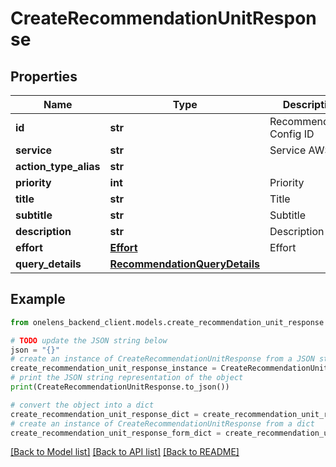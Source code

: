# CreateRecommendationUnitResponse


## Properties

Name | Type | Description | Notes
------------ | ------------- | ------------- | -------------
**id** | **str** | Recommendation Config ID | 
**service** | **str** | Service AWS etc. | 
**action_type_alias** | **str** |  | [optional] 
**priority** | **int** | Priority | 
**title** | **str** | Title | 
**subtitle** | **str** | Subtitle | [optional] 
**description** | **str** | Description | 
**effort** | [**Effort**](Effort.md) | Effort | 
**query_details** | [**RecommendationQueryDetails**](RecommendationQueryDetails.md) |  | 

## Example

```python
from onelens_backend_client.models.create_recommendation_unit_response import CreateRecommendationUnitResponse

# TODO update the JSON string below
json = "{}"
# create an instance of CreateRecommendationUnitResponse from a JSON string
create_recommendation_unit_response_instance = CreateRecommendationUnitResponse.from_json(json)
# print the JSON string representation of the object
print(CreateRecommendationUnitResponse.to_json())

# convert the object into a dict
create_recommendation_unit_response_dict = create_recommendation_unit_response_instance.to_dict()
# create an instance of CreateRecommendationUnitResponse from a dict
create_recommendation_unit_response_form_dict = create_recommendation_unit_response.from_dict(create_recommendation_unit_response_dict)
```
[[Back to Model list]](../README.md#documentation-for-models) [[Back to API list]](../README.md#documentation-for-api-endpoints) [[Back to README]](../README.md)


